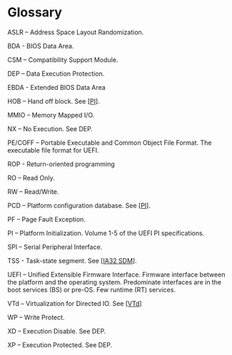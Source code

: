 <!--- @file
  Glossary.md for A Tour Beyond BIOS - Memory Protection in UEFI BIOS
  Copyright (c) 2017, Intel Corporation. All rights reserved.<BR>
  Redistribution and use in source (original document form) and 'compiled'
  forms (converted to PDF, epub, HTML and other formats) with or without
  modification, are permitted provided that the following conditions are met:
  1) Redistributions of source code (original document form) must retain the
     above copyright notice, this list of conditions and the following
     disclaimer as the first lines of this file unmodified.
  2) Redistributions in compiled form (transformed to other DTDs, converted to
     PDF, epub, HTML and other formats) must reproduce the above copyright
     notice, this list of conditions and the following disclaimer in the
     documentation and/or other materials provided with the distribution.
  THIS DOCUMENTATION IS PROVIDED BY TIANOCORE PROJECT "AS IS" AND ANY EXPRESS OR
  IMPLIED WARRANTIES, INCLUDING, BUT NOT LIMITED TO, THE IMPLIED WARRANTIES OF
  MERCHANTABILITY AND FITNESS FOR A PARTICULAR PURPOSE ARE DISCLAIMED. IN NO
  EVENT SHALL TIANOCORE PROJECT  BE LIABLE FOR ANY DIRECT, INDIRECT, INCIDENTAL,
  SPECIAL, EXEMPLARY, OR CONSEQUENTIAL DAMAGES (INCLUDING, BUT NOT LIMITED TO,
  PROCUREMENT OF SUBSTITUTE GOODS OR SERVICES; LOSS OF USE, DATA, OR PROFITS;
  OR BUSINESS INTERRUPTION) HOWEVER CAUSED AND ON ANY THEORY OF LIABILITY,
  WHETHER IN CONTRACT, STRICT LIABILITY, OR TORT (INCLUDING NEGLIGENCE OR
  OTHERWISE) ARISING IN ANY WAY OUT OF THE USE OF THIS DOCUMENTATION, EVEN IF
  ADVISED OF THE POSSIBILITY OF SUCH DAMAGE.

-->

# Glossary

ASLR – Address Space Layout Randomization.

BDA - BIOS Data Area.

CSM – Compatibility Support Module.

DEP – Data Execution Protection. 

EBDA - Extended BIOS Data Area

HOB – Hand off block. See [[PI][1]].

MMIO – Memory Mapped I/O.

NX – No Execution. See DEP.

PE/COFF – Portable Executable and Common Object File Format. The executable file format for UEFI.

ROP - Return-oriented programming

RO – Read Only.

RW – Read/Write.

PCD – Platform configuration database. See [[PI][1]].

PF – Page Fault Exception.

PI – Platform Initialization. Volume 1-5 of the UEFI PI specifications.

SPI – Serial Peripheral Interface.

TSS - Task-state segment. See [[IA32 SDM][2]].

UEFI – Unified Extensible Firmware Interface.   Firmware interface between the platform and the operating system.  Predominate interfaces are in the boot services (BS) or pre-OS.   Few runtime (RT) services.   

VTd – Virtualization for Directed IO. See [[VTd][3]]

WP – Write Protect.

XD – Execution Disable. See DEP.

XP – Execution Protected. See DEP.

[1]: http://uefi.org "PI"

[2]: https://software.intel.com/en-us/articles/intel-sdm "IA32SDM"
[3]: http://www.intel.com/content/www/us/en/embedded/technology/virtualization/vt-directed-io-spec.html "Vtd"

